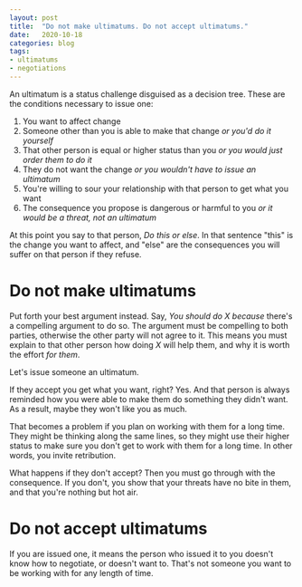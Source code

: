 ```yaml
---
layout: post
title:  "Do not make ultimatums. Do not accept ultimatums."
date:   2020-10-18
categories: blog
tags:
- ultimatums
- negotiations
---
```


An ultimatum is a status challenge disguised as a decision tree. These are the conditions
necessary to issue one:

1. You want to affect change
1. Someone other than you is able to make that change _or you'd do it yourself_
1. That other person is equal or higher status than you _or you would just order them to do it_
1. They do not want the change _or you wouldn't have to issue an ultimatum_
1. You're willing to sour your relationship with that person to get what you want
1. The consequence you propose is dangerous or harmful to you _or it would be a threat, not an ultimatum_

At this point you say to that person, _Do this or else_. In that sentence "this" is the change you 
want to affect, and "else" are the consequences you will suffer on that person if they
refuse.

# Do not make ultimatums

Put forth your best argument instead. Say, _You should do X because_ there's a compelling argument
to do so. The argument must be compelling to both parties, otherwise the other party will not agree to it.
This means you must explain to that other person how doing _X_ will help them, and why it is worth
the effort _for them_.


Let's issue someone an ultimatum.

If they accept you get what you want, right? Yes. And that person is always reminded how you were
able to make them do something they didn't want. As a result, maybe they won't like you as much.

That becomes a problem if you plan on working with them for a long time. They might be thinking
along the same lines, so they might use their higher status to make sure you don't get to work with
them for a long time. In other words, you invite retribution.

What happens if they don't accept? Then you must go through with the consequence. If you don't, 
you show that your threats have no bite in them, and that you're nothing but hot air.

# Do not accept ultimatums

If you are issued one, it means the person who issued it to you doesn't know how to negotiate, or doesn't
want to. That's not someone you want to be working with for any length of time.
